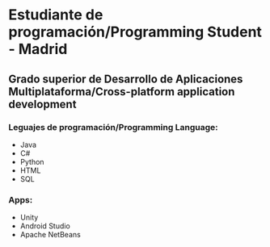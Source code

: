 # Estudiante de programación/Programming Student - Madrid
## Grado superior de Desarrollo de Aplicaciones Multiplataforma/Cross-platform application development
### Leguajes de programación/Programming Language:
  - Java
  - C#
  - Python
  - HTML
  - SQL
### Apps:
  - Unity
  - Android Studio
  - Apache NetBeans

